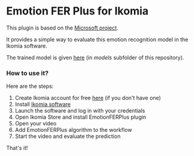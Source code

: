 # Emotion FER Plus for Ikomia

This plugin is based on the [Microsoft project](https://github.com/microsoft/FERPlus).

It provides a simple way to evaluate this emotion recognition model in the Ikomia software.

The trained model is given [here](https://github.com/Ikomia-dev/IkomiaPluginsPython/blob/master/EmotionFERPlus/models/model.onnx) (in *models* subfolder of this repository).

### How to use it?
Here are the steps:

1. Create Ikomia account for free [here](https://ikomia.com/accounts/signup/) (if you don't have one)
2. Install [Ikomia software](https://ikomia.com/en/download)
3. Launch the software and log in with your credentials
4. Open Ikomia Store and install EmotionFERPlus plugin
5. Open your video
6. Add EmotionFERPlus algorithm to the workflow
7. Start the video and evaluate the prediction

That's it!
